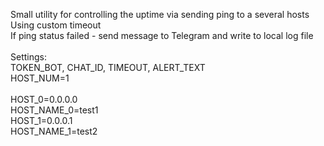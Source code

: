 Small utility for controlling the uptime via sending ping to a several hosts <br>
Using custom timeout <br>
If ping status failed - send message to Telegram and write to local log file <br>
<br>
Settings:<br>
TOKEN_BOT, CHAT_ID, TIMEOUT, ALERT_TEXT
<br>
HOST_NUM=1 <br>
<br>
HOST_0=0.0.0.0 <br>
HOST_NAME_0=test1 <br>
HOST_1=0.0.0.1 <br>
HOST_NAME_1=test2 <br>
